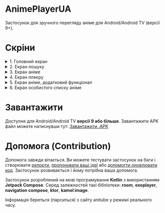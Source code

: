 # AnimePlayerUA
Застосунок для зручного перегляду аніме для Android/Android TV (версії 9+).

# Скріни
<details>
<summary>1. Головний екран</summary>

![Скрін головного екрану](https://raw.github.com/dadencukillia/animeplayerua/main/screenshots/screenshot1.png)
</details>
<details>
<summary>2. Екран пошуку</summary>

![Скрін екрану пошуку](https://raw.github.com/dadencukillia/animeplayerua/main/screenshots/screenshot2.png)
</details>
<details>
<summary>3. Екран аніме</summary>

![Скрін екрану аніме](https://raw.github.com/dadencukillia/animeplayerua/main/screenshots/screenshot3.png)
</details>
<details>
<summary>4. Екран плеєру</summary>

![Скрін екрану плеєру](https://raw.github.com/dadencukillia/animeplayerua/main/screenshots/screenshot4.png)
</details>
<details>
<summary>5. Екран аніме, додатковий функціонал</summary>

![Скрін екрану аніме](https://raw.github.com/dadencukillia/animeplayerua/main/screenshots/screenshot5.png)
</details>
<details>
<summary>6. Екран особистого списку аніме</summary>

![Скрін екрану особистого списку](https://raw.github.com/dadencukillia/animeplayerua/main/screenshots/screenshot6.png)
</details>

# Завантажити
Доступне для Android/Android TV **версії 9 або більше**. Завантажити APK файл можете натиснувши тут: [Завантажити .APK](https://github.com/dadencukillia/animeplayerua/releases)

# Допомога (Contribution)
Допомога завжди вітається. Ви можете тестувати застосунок на баги і створювати [репорти](https://github.com/dadencukillia/animeplayerua/issues), [пропонувати ваші ідеї](https://github.com/dadencukillia/animeplayerua/discussions) або [допомогти оновлювати код](https://github.com/dadencukillia/animeplayerua/pulls). Застосунок розвивається і йому потрібна ваша допомога.

Застосунок розроблений на мові програмування **Kotlin** з використанням **Jetpack Compose**. Серед залежностей такі бібліотеки: **room**, **exoplayer**, **navigation compose**, **ktor**, **kamel image**.

Інформація береться (парситься) з сайту anitube у режимі реального часу.